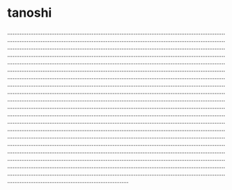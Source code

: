 # tanoshi
.....................................................................................................................................................................................................................................................................................................................................................................................................................................................................................................................................................................................................................................................................................................................................................................................................................................................................................................................................................................................................................................................................................................................................................................................................................................................................................................................................................................................................................................................................................................................................................................................................................................................................................................................................................................................................................................................................................................................................................................................................................................................................................................................................................................................................................................................................................................................................................................................................................................................................................................................................................................................................................................................